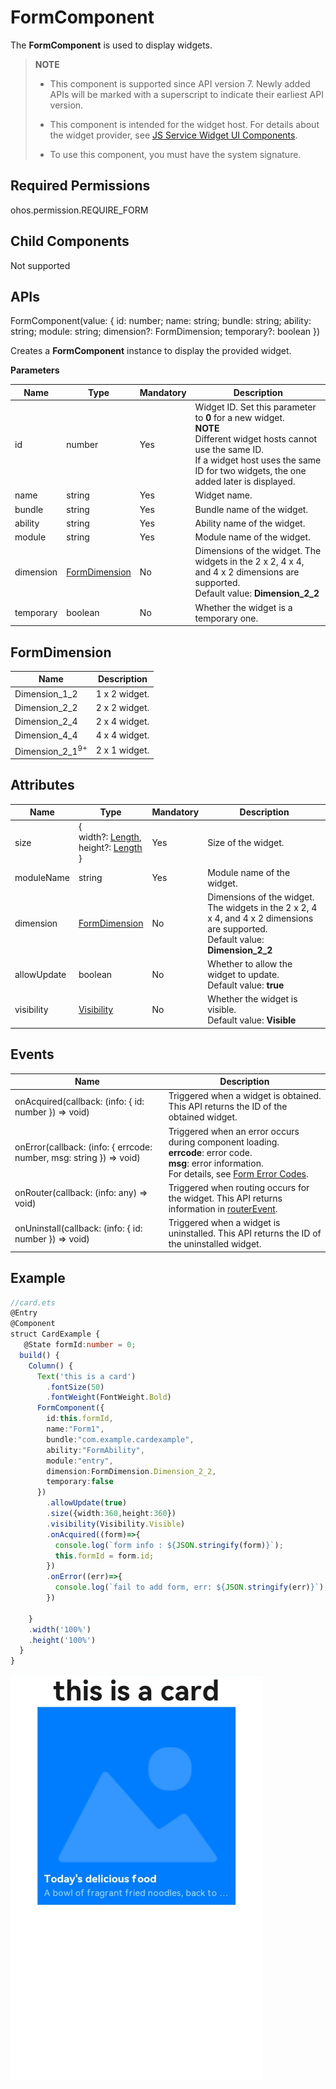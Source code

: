 # FormComponent

The **FormComponent** is used to display widgets.

>  **NOTE**
>
> - This component is supported since API version 7. Newly added APIs will be marked with a superscript to indicate their earliest API version.
>
> - This component is intended for the widget host. For details about the widget provider, see [JS Service Widget UI Components](../js-service-widget-ui/js-service-widget-file.md).
> 
> - To use this component, you must have the system signature.

## Required Permissions

ohos.permission.REQUIRE_FORM


## Child Components

Not supported


## APIs

FormComponent(value: {
    id: number;
    name: string;
    bundle: string;
    ability: string;
    module: string;
    dimension?: FormDimension;
    temporary?: boolean
  })

Creates a **FormComponent** instance to display the provided widget.

**Parameters**

| Name   | Type                       | Mandatory| Description                                                               |
| --------- | ------------------------------- | ---- | ----------------------------------------------------------------------- |
| id        | number                          | Yes  | Widget ID. Set this parameter to **0** for a new widget.<br>**NOTE**<br>Different widget hosts cannot use the same ID.<br>If a widget host uses the same ID for two widgets, the one added later is displayed.                                       |
| name      | string                          | Yes  | Widget name.                                                             |
| bundle    | string                          | Yes  | Bundle name of the widget.                                                         |
| ability   | string                          | Yes  | Ability name of the widget.                                                  |
| module    | string                          | Yes  | Module name of the widget.                                                         |
| dimension | [FormDimension](#formdimension) | No  | Dimensions of the widget. The widgets in the 2 x 2, 4 x 4, and 4 x 2 dimensions are supported.<br>Default value: **Dimension_2_2**|
| temporary | boolean                         | No  | Whether the widget is a temporary one.                                                   |

## FormDimension

| Name                      | Description    |
| -------------------------- | -------- |
| Dimension_1_2              | 1 x 2 widget.|
| Dimension_2_2              | 2 x 2 widget.|
| Dimension_2_4              | 2 x 4 widget.|
| Dimension_4_4              | 4 x 4 widget.|
| Dimension_2_1<sup>9+</sup> | 2 x 1 widget.|

## Attributes
| Name       | Type                                                                                             | Mandatory| Description                                                                   |
| ----------- | ----------------------------------------------------------------------------------------------------- | ---- | ----------------------------------------------------------------------- |
| size        | {<br>width?: [Length](ts-types.md#length),<br>height?: [Length](ts-types.md#length)<br>} | Yes  | Size of the widget.                                                         |
| moduleName  | string                                                                                                | Yes  | Module name of the widget.                                                         |
| dimension   | [FormDimension](#formdimension)                                                                       | No  | Dimensions of the widget. The widgets in the 2 x 2, 4 x 4, and 4 x 2 dimensions are supported.<br>Default value: **Dimension_2_2**|
| allowUpdate | boolean                                                                                               | No  | Whether to allow the widget to update.<br>Default value: **true**                                  |
| visibility  | [Visibility](ts-appendix-enums.md#visibility)                                                         | No  | Whether the widget is visible.<br>Default value: **Visible**                               |



## Events

| Name                                                                                                               | Description                                                                                                      |
| ------------------------------------------------------------------------------------------------------------------- | -------------------------------------------------------------------------------------------------------------- |
| onAcquired(callback: (info: { id: number }) =&gt; void)                          | Triggered when a widget is obtained. This API returns the ID of the obtained widget.                                                                               |
| onError(callback: (info: { errcode: number, msg: string }) =&gt; void) | Triggered when an error occurs during component loading.<br>**errcode**: error code.<br>**msg**: error information.<br>For details, see [Form Error Codes](../errorcodes/errorcode-form.md). |
| onRouter(callback: (info: any) =&gt; void)                                                      | Triggered when routing occurs for the widget. This API returns information in [routerEvent](../js-service-widget-ui/js-service-widget-syntax-hml.md#event-binding).|
| onUninstall(callback: (info: { id: number }) =&gt; void)                         | Triggered when a widget is uninstalled. This API returns the ID of the uninstalled widget.                                                                               |


## Example

```ts
//card.ets
@Entry
@Component
struct CardExample {
   @State formId:number = 0;
  build() {
    Column() {
      Text('this is a card')
        .fontSize(50)
        .fontWeight(FontWeight.Bold)
      FormComponent({
        id:this.formId,
        name:"Form1",
        bundle:"com.example.cardexample",
        ability:"FormAbility",
        module:"entry",
        dimension:FormDimension.Dimension_2_2,
        temporary:false
      })
        .allowUpdate(true)
        .size({width:360,height:360})
        .visibility(Visibility.Visible)
        .onAcquired((form)=>{
          console.log(`form info : ${JSON.stringify(form)}`);
          this.formId = form.id;
        })
        .onError((err)=>{
          console.log(`fail to add form, err: ${JSON.stringify(err)}`);
        })

    }
    .width('100%')
    .height('100%')
  }
}
```

![Form](figures/form.png)
